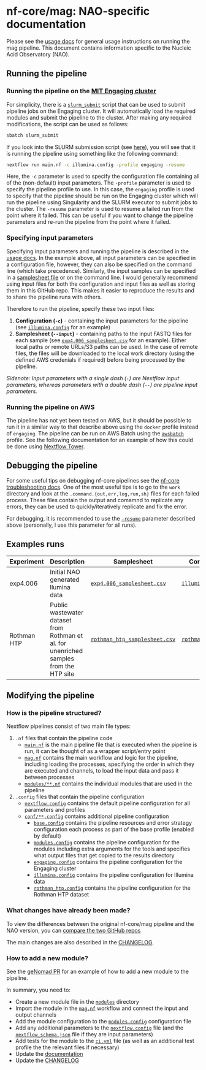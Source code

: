 # nf-core/mag: NAO-specific documentation

Please see the [usage docs](https://nf-co.re/mag/usage) for general usage instructions on running the mag pipeline. This document contains information specific to the Nucleic Acid Observatory (NAO).

## Running the pipeline

### Running the pipeline on the [MIT Engaging cluster](https://engaging-web.mit.edu/eofe-wiki/)

For simplicity, there is a [`slurm_submit`](../slurm_submit) script that can be used to submit pipeline jobs on the Engaging cluster. It will automatically load the required modules and submit the pipeline to the cluster. After making any required modifications, the script can be used as follows:

```bash
sbatch slurm_submit
```

If you look into the SLURM submission script (see [here](../slurm_submit#L44)), you will see that it is running the pipeline using something like the following command:

```bash
nextflow run main.nf -c illumina.config -profile engaging -resume
```

Here, the `-c` parameter is used to specify the configuration file containing all of the (non-default) input parameters. The `-profile` parameter is used to specify the pipeline profile to use. In this case, the `engaging` profile is used to specify that the pipeline should be run on the Engaging cluster which will run the pipeline using Singularity and the SLURM executor to submit jobs to the cluster. The `-resume` parameter is used to resume a failed run from the point where it failed. This can be useful if you want to change the pipeline parameters and re-run the pipeline from the point where it failed.

### Specifying input parameters

Specifying input parameters and running the pipeline is described in the [usage docs](https://nf-co.re/mag/usage). In the example above, all input parameters can be specified in a configuration file, however, they can also be specified on the command line (which take precedence). Similarly, the input samples can be specified in a [samplesheet file]((https://nf-co.re/mag/usage#samplesheet-input-file)) or on the command line. I would generally recommend using input files for both the configuration and input files as well as storing them in this GitHub repo. This makes it easier to reproduce the results and to share the pipeline runs with others.

Therefore to run the pipeline, specify these two input files:
1. **Configuration (`-c`)** - containing the input parameters for the pipeline (see [`illumina.config`](../conf/illumina.config) for an example)
2. **Samplesheet (`--input`)** - containing paths to the input FASTQ files for each sample (see [`exp4.006_samplesheet.csv`](../data/exp4.006_samplesheet.csv) for an example). Either local paths or remote URLs/S3 paths can be used. In the case of remote files, the files will be downloaded to the local work directory (using the defined AWS credenials if required) before being processed by the pipeline.

_Sidenote: Input parameters with a single dash (`-`) are Nextflow input parameters, whereas parameters with a double dash (`--`) are pipeline input parameters._

### Running the pipeline on AWS

The pipeline has not yet been tested on AWS, but it should be possible to run it in a similar way to that describe above using the `docker` profile instead of `engaging`. The pipeline can be run on AWS Batch using the [`awsbatch`](https://github.com/nf-core/configs/blob/master/conf/awsbatch.config) profile. See the following documentation for an example of how this could be done using [Nextflow Tower](https://help.tower.nf/22.3/compute-envs/aws-batch).


## Debugging the pipeline

For some useful tips on debugging nf-core pipelines see the [nf-core troubleshooting docs](https://nf-co.re/docs/usage/troubleshooting). One of the most useful tips is to go to the `work` directory and look at the `.command.{out,err,log,run,sh}` files for each failed process. These files contain the output and comamnd to replicate any errors, they can be used to quickly/iteratively replicate and fix the error.

For debugging, it is recommended to use the [`-resume`](https://www.nextflow.io/docs/latest/tracing.html#resuming-a-failed-workflow) parameter described above (personally, I use this parameter for all runs).

## Examples runs

| Experiment | Description | Samplesheet | Configuration | AWS S3 Results |
|------------|-------------|-------------|---------------|----------------|
| exp4.006 | Initial NAO generated llumina data | [`exp4.006_samplesheet.csv`](../data/exp4.006_samplesheet.csv) | [`illumina.config`](../conf/illumina.config) | [`s3://nao-illumina-private/exp4.006/mag_results`](https://s3.console.aws.amazon.com/s3/buckets/nao-illumina-private?region=us-east-1&prefix=exp4.006/mag_results/&showversions=false) |
| Rothman HTP | Public wastewater dataset from Rothman et al. for unenriched samples from the HTP site | [`rothman_htp_samplesheet.csv`](../data/rothman_htp_samplesheet.csv) | [`rothman_htp.config`](../conf/rothman_htp.config) | [`s3://nao-phil-public/mag/results_rothman_htp`](https://s3.console.aws.amazon.com/s3/buckets/nao-phil-public?region=us-east-1&prefix=mag/results_rothman_htp/&showversions=false) |

## Modifying the pipeline

### How is the pipeline structured?

Nextflow pipelines consist of two main file types:
1. `.nf` files that contain the pipeline code
    - [`main.nf`](../main.nf) is the main pipeline file that is executed when the pipeline is run, it can be thought of as a wrapper script/entry point
    - [`mag.nf`](../workflows/mag.nf) contains the main workflow and logic for the pipeline, including loading the processes, specifying the order in which they are executed and channels, to load the input data and pass it between processes
    - [`modules/**.nf`](../modules) contains the individual modules that are used in the pipeline
2. `.config` files that contain the pipeline configuration
    - [`nextflow.config`](../nextflow.config) contains the default pipeline configuration for all parameters and profiles
    - [`conf/**.config`](../conf) contains additional pipeline configuration
        - [`base.config`](../conf/base.config) contains the pipeline resources and error strategy configuration each process as part of the base profile (enabled by default)
        - [`modules.config`](../conf/modules.config) contains the pipeline configuration for the modules including extra arguments for the tools and specifies what output files that get copied to the results directory
        - [`engaging.config`](../conf/engaging.config) contains the pipeline configuration for the Engaging cluster
        - [`illumina.config`](../conf/illumina.config) contains the pipeline configuration for Illumina data
        - [`rothman_htp.config`](../conf/rothman_htp.config) contains the pipeline configuration for the Rothman HTP dataset

### What changes have already been made?

To view the differences between the original nf-core/mag pipeline and the NAO version, you can [compare the two GitHub repos](https://github.com/nf-core/mag/compare/dev...naobservatory:mag:main)

The main changes are also described in the [CHANGELOG](../CHANGELOG.md).

### How to add a new module?

See the [geNomad PR](https://github.com/nf-core/mag/pull/364) for an example of how to add a new module to the pipeline.

In summary, you need to:

- Create a new module file in the [`modules`](../modules) directory
- Import the module in the [`mag.nf`](../workflows/mag.nf) workflow and connect the input and output channels
- Add the module configuration to the [`modules.config`](../conf/modules.config) configuration file
- Add any additional parameters to the [`nextflow.config`](../nextflow.config) file (and the [`nextflow_schema.json`](../nextflow_schema.json) file if they are input parameters)
- Add tests for the module to the [`ci.yml`](../.github/workflows/ci.yml) file (as well as an additional test profile the the relevant files if necessary)
- Update the [documentation](../docs)
- Update the [CHANGELOG](../CHANGELOG.md)